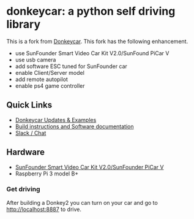 # donkeycar: a python self driving library

This is a fork from [Donkeycar](http://donkeycar.com). This fork has the following enhancement.

* use SunFounder Smart Video Car Kit V2.0/SunFound PiCar V
* use usb camera
* add software ESC tuned for SunFounder car
* enable Client/Server model
* add remote autopilot
* enable ps4 game controller

## Quick Links

* [Donkeycar Updates & Examples](http://donkeycar.com)
* [Build instructions and Software documentation](http://docs.donkeycar.com)
* [Slack / Chat](https://donkey-slackin.herokuapp.com/)

## Hardware

* [SunFounder Smart Video Car Kit V2.0/SunFounder PiCar V](https://www.sunfounder.com/smart-video-car-kit-v2-0.html)
* Raspberry Pi 3 model B+

### Get driving

After building a Donkey2 you can turn on your car and go to <http://localhost:8887> to drive.